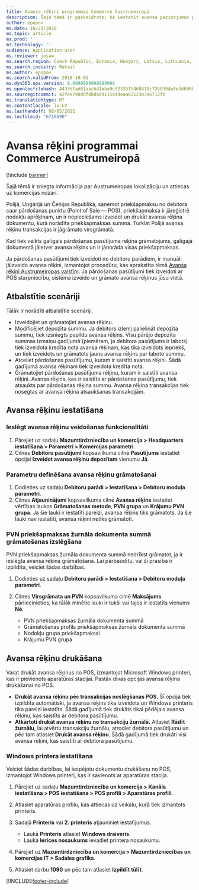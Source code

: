 ```yaml
---
title: Avansa rēķini programmai Commerce Austrumeiropā
description: Šajā tēmā ir paskaidrots, kā iestatīt avansa paziņojumus programmai Commerce Austrumeiropā.
author: epopov
ms.date: 10/23/2018
ms.topic: article
ms.prod: ''
ms.technology: ''
audience: Application user
ms.reviewer: josaw
ms.search.region: Czech Republic, Estonia, Hungary, Latvia, Lithuania, Poland, Russia
ms.search.industry: Retail
ms.author: epopov
ms.search.validFrom: 2018-10-01
ms.dyn365.ops.version: 8.0999999999999996
ms.openlocfilehash: 4433dfad61aacb41aba9cf233515460410c7260304e8e3d690b015b193ffe774
ms.sourcegitcommit: 42fe9790ddf0bdad911544deaa82123a396712fb
ms.translationtype: MT
ms.contentlocale: lv-LV
ms.lasthandoff: 08/05/2021
ms.locfileid: "6718690"
---
```

# <a name="advance-invoices-for-commerce-for-eastern-europe"></a>Avansa rēķini programmai Commerce Austrumeiropā

[!include [banner](../includes/banner.md)]

Šajā tēmā ir sniegta informācija par Austrumeiropas lokalizāciju un attiecas uz komercijas nozari.

Polijā, Ungārijā un Čehijas Republikā, saņemot priekšapmaksu no debitora caur pārdošanas punktu (Point of Sale — POS), priekšapmaksa ir jāreģistrē nodokļu aprēķinam, un ir nepieciešams izveidot un drukāt avansa rēķina dokumentu, kurā norādīta priekšapmaksas summa. Turklāt Polijā avansa rēķinu transakcijas ir jāgrāmato virsgrāmatā.

Kad tiek veikts galīgais pārdošanas pasūtījuma rēķina grāmatojums, galīgajā dokumentā jāietver avansa rēķins un ir jānorāda visas priekšapmaksas.

Ja pārdošanas pasūtījumi tiek izveidoti no debitoru parādiem, ir manuāli jāizveido avansa rēķini, izmantojot procedūru, kas aprakstīta tēmā [Avansa rēķini Austrumeiropas valstīm](/dynamics365/unified-operations/financials/localizations/emea-advance-invoice). Ja pārdošanas pasūtījumi tiek izveidoti ar POS starpniecību, sistēma izveido un grāmato avansa rēķinus jūsu vietā.

## <a name="supported-scenarios"></a>Atbalstītie scenāriji

Tālāk ir norādīti atbalstītie scenāriji.

- Izveidojiet un grāmatojiet avansa rēķinu.
- Modificējiet depozīta summu. Ja debitors izlemj palielināt depozīta summu, tiek izsniegts papildu avansa rēķins. Visu pārējo depozīta summas izmaiņu gadījumā (piemēram, ja debitora pasūtījums ir labots) tiek izveidota kredīta nota avansa rēķinam, kas tika izveidots iepriekš, un tiek izveidots un grāmatots jauns avansa rēķins par laboto summu.
- Atceliet pārdošanas pasūtījumu, kuram ir saistīti avansa rēķini. Šādā gadījumā avansa rēķinam tiek izveidota kredīta nota.
- Grāmatojiet pārdošanas pasūtījuma rēķinu, kuram ir saistīti avansa rēķini. Avansa rēķins, kas ir saistīts ar pārdošanas pasūtījumu, tiek atsaukts par pārdošanas rēķina summu. Avansa rēķina transakcijas tiek nosegtas ar avansa rēķina atsaukšanas transakcijām.

## <a name="set-up-advance-invoices"></a>Avansa rēķinu iestatīšana

### <a name="turn-on-the-functionality-for-creating-advance-invoices"></a>Ieslēgt avansa rēķinu veidošanas funkcionalitāti

1. Pārejiet uz sadaļu **Mazumtirdzniecība un komercija \> Headquarters iestatīšana \> Parametri \> Komercijas parametri**.
2. Cilnes **Debitoru pasūtījumi** kopsavilkuma cilnē **Pasūtījums** iestatiet opcijai **Izveidot avansa rēķinu depozītam** vienumu **Jā**.

### <a name="define-the-parameters-for-posting-advance-invoices"></a>Parametru definēšana avansa rēķinu grāmatošanai

1. Dodieties uz sadaļu **Debitoru parādi \> Iestatīšana \> Debitoru moduļa parametri**.
2. Cilnes **Atjauninājumi** kopsavilkuma cilnē **Avansa rēķins** iestatiet vērtības laukos **Grāmatošanas metode**, **PVN grupa** un **Krājumu PVN grupa**. Ja šie lauki ir iestatīti pareizi, avansa rēķins tiks grāmatots. Ja šie lauki nav iestatīti, avansa rēķini netiks grāmatoti.

### <a name="turn-off-posting-of-the-sales-tax-on-prepayment-journal-voucher"></a>PVN priekšapmaksas žurnāla dokumenta summā grāmatošanas izslēgšana

PVN priekšapmaksas žurnāla dokumenta summā nedrīkst grāmatot, ja ir ieslēgta avansa rēķina grāmatošana. Lai pārbaudītu, vai šī prasība ir izpildīta, veiciet šādas darbības.

1. Dodieties uz sadaļu **Debitoru parādi \> Iestatīšana \> Debitoru moduļa parametri**.
2. Cilnes **Virsgrāmata un PVN** kopsavilkuma cilnē **Maksājums** pārliecinieties, ka tālāk minētie lauki ir tukši vai tajos ir iestatīts vienums **Nē**.

    - PVN priekšapmaksas žurnāla dokumenta summā
    - Grāmatošanas profils priekšapmaksas žurnāla dokumenta summā
    - Nodokļu grupa priekšapmaksai
    - Krājumu PVN grupa

## <a name="print-advance-invoices"></a>Avansa rēķinu drukāšana

Varat drukāt avansa rēķinus no POS, izmantojot Microsoft Windows printeri, kas ir pievienots aparatūras stacijai. Pastāv divas opcijas avansa rēķina drukāšanai no POS.

- **Drukāt avansa rēķinu pēc transakcijas noslēgšanas POS.** Šī opcija tiek izpildīta automātiski, ja avansa rēķins tika izveidots un Windows printeris tika pareizi iestatīts. Šādā gadījumā tiek drukāts tikai pēdējais avansa rēķinu, kas saistīts ar debitora pasūtījumu.
- **Atkārtoti drukāt avansa rēķinu no transakciju žurnālā.** Atlasiet **Rādīt žurnālu**, lai atvērtu transakciju žurnālu, atrodiet debitora pasūtījumu un pēc tam atlasiet **Drukāt avansa rēķinu**. Šādā gadījumā tiek drukāti visi avansa rēķini, kas saistīti ar debitora pasūtījumu.

### <a name="set-up-a-windows-printer"></a>Windows printera iestatīšana

Veiciet šādas darbības, lai iespējotu dokumentu drukāšanu no POS, izmantojot Windows printeri, kas ir savienots ar aparatūras stacija.

1. Pārejiet uz sadaļu **Mazumtirdzniecība un komercija \> Kanāla iestatīšana \> POS iestatīšana \> POS profili \> Aparatūras profili**.
2. Atlasiet aparatūras profilu, kas attiecas uz veikalu, kurā tiek izmantots printeris.
3. Sadaļā **Printeris** vai **2. printeris** atjauniniet iestatījumus.

    - Laukā **Printeris** atlasiet **Windows draiveris**.
    - Laukā **Ierīces nosaukums** ievadiet printera nosaukumu.

4. Pārejiet uz **Mazumtirdzniecība un komercija \> Mazumtirdzniecības un komercijas IT \> Sadales grafiks**.
5. Atlasiet darbu **1090** un pēc tam atlasiet **Izpildīt tūlīt**.


[!INCLUDE[footer-include](../../includes/footer-banner.md)]